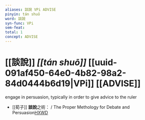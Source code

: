 ```yaml
---
aliases: 談說 VPi ADVISE
pinyin: tán shuō
word: 談說
syn-func: VPi
sem-feat: 
total: 1
concept: ADVISE 
---
```

# [[談說]] *[[tán shuō]]*  [[uuid-091af450-64e0-4b82-98a2-84d0444b6d19|VPi]] [[ADVISE]]
engage in persuasion, typically in order to give advice to the ruler
 - [[荀子]] **談說**之術：
                     / The Proper Methology for Debate and Persuasion[HXWD](https://hxwd.org/textview.html?location=KR3a0002_tls_005-10a.2)